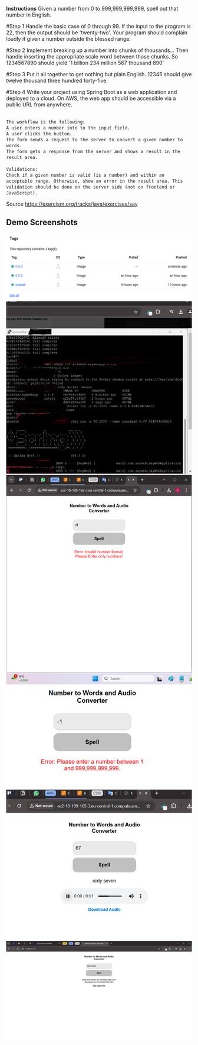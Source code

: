 **Instructions**
Given a number from 0 to 999,999,999,999, spell out that number in English.

#Step 1
Handle the basic case of 0 through 99.
If the input to the program is 22, then the output should be 'twenty-two'.
Your program should complain loudly if given a number outside the blessed range. 

#Step 2
Implement breaking up a number into chunks of thousands... Then handle inserting the appropriate scale word between those chunks.
So 1234567890 should yield '1 billion 234 million 567 thousand 890'

#Step 3
Put it all together to get nothing but plain English. 12345 should give twelve thousand three hundred forty-five.

#Step 4
Write your project using Spring Boot as a web application and deployed to a cloud. On AWS, the web app should be accessible via a public URL from anywhere. 

```The web app has a single page with the form, which contains an input field, a button and a result text area (a div or a span).

The workflow is the following:
A user enters a number into to the input field.
A user clicks the button.
The form sends a request to the server to convert a given number to words.
The form gets a response from the server and shows a result in the result area.

Validations:
Check if a given number is valid (is a number) and within an acceptable range. Otherwise, show an error in the result area. This validation should be done on the server side (not on frontend or JavaScript).
```

Source
https://exercism.org/tracks/java/exercises/say

## Demo Screenshots
![Screenshot 4](./static/images/Screenshot_docker.png)
![Screenshot 4](./static/images/Screenshot_server.png)
![Screenshot 1](./static/images/Screenshot1.png)
![Screenshot 2](./static/images/Screenshot2.png)
![Screenshot 3](./static/images/Screenshot3.png)
![Screenshot 5](./static/images/Screenshot5.png)




